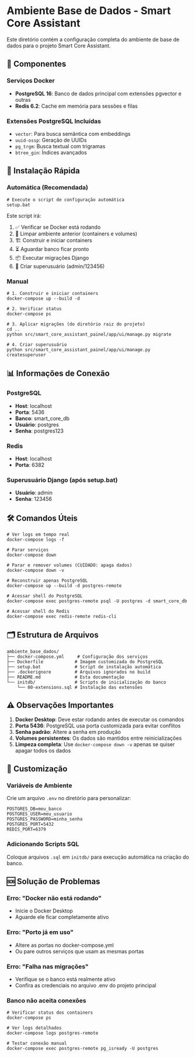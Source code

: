 # Ambiente Base de Dados - Smart Core Assistant

Este diretório contém a configuração completa do ambiente de base de dados para o projeto Smart Core Assistant.

## 🎯 Componentes

### Serviços Docker
- **PostgreSQL 16**: Banco de dados principal com extensões pgvector e outras
- **Redis 6.2**: Cache em memória para sessões e filas

### Extensões PostgreSQL Incluídas
- `vector`: Para busca semântica com embeddings
- `uuid-ossp`: Geração de UUIDs
- `pg_trgm`: Busca textual com trigramas
- `btree_gin`: Índices avançados

## 🚀 Instalação Rápida

### Automática (Recomendada)
```batch
# Execute o script de configuração automática
setup.bat
```

Este script irá:
1. ✅ Verificar se Docker está rodando
2. 🧹 Limpar ambiente anterior (containers e volumes)
3. 🏗️ Construir e iniciar containers
4. ⏳ Aguardar banco ficar pronto
5. 📦 Executar migrações Django
6. 👤 Criar superusuário (admin/123456)

### Manual
```batch
# 1. Construir e iniciar containers
docker-compose up --build -d

# 2. Verificar status
docker-compose ps

# 3. Aplicar migrações (do diretório raiz do projeto)
cd ..
python src/smart_core_assistant_painel/app/ui/manage.py migrate

# 4. Criar superusuário
python src/smart_core_assistant_painel/app/ui/manage.py createsuperuser
```

## 📊 Informações de Conexão

### PostgreSQL
- **Host**: localhost
- **Porta**: 5436
- **Banco**: smart_core_db
- **Usuário**: postgres
- **Senha**: postgres123

### Redis
- **Host**: localhost
- **Porta**: 6382

### Superusuário Django (após setup.bat)
- **Usuário**: admin
- **Senha**: 123456

## 🛠️ Comandos Úteis

```batch
# Ver logs em tempo real
docker-compose logs -f

# Parar serviços
docker-compose down

# Parar e remover volumes (CUIDADO: apaga dados)
docker-compose down -v

# Reconstruir apenas PostgreSQL
docker-compose up --build -d postgres-remote

# Acessar shell do PostgreSQL
docker-compose exec postgres-remote psql -U postgres -d smart_core_db

# Acessar shell do Redis
docker-compose exec redis-remote redis-cli
```

## 🗂️ Estrutura de Arquivos

```
ambiente_base_dados/
├── docker-compose.yml     # Configuração dos serviços
├── Dockerfile            # Imagem customizada do PostgreSQL
├── setup.bat             # Script de instalação automática
├── .dockerignore         # Arquivos ignorados no build
├── README.md             # Esta documentação
└── initdb/               # Scripts de inicialização do banco
    └── 00-extensions.sql # Instalação das extensões
```

## ⚠️ Observações Importantes

1. **Docker Desktop**: Deve estar rodando antes de executar os comandos
2. **Porta 5436**: PostgreSQL usa porta customizada para evitar conflitos
3. **Senha padrão**: Altere a senha em produção
4. **Volumes persistentes**: Os dados são mantidos entre reinicializações
5. **Limpeza completa**: Use `docker-compose down -v` apenas se quiser apagar todos os dados

## 🔧 Customização

### Variáveis de Ambiente
Crie um arquivo `.env` no diretório para personalizar:

```env
POSTGRES_DB=meu_banco
POSTGRES_USER=meu_usuario
POSTGRES_PASSWORD=minha_senha
POSTGRES_PORT=5432
REDIS_PORT=6379
```

### Adicionando Scripts SQL
Coloque arquivos `.sql` em `initdb/` para execução automática na criação do banco.

## 🆘 Solução de Problemas

### Erro: "Docker não está rodando"
- Inicie o Docker Desktop
- Aguarde ele ficar completamente ativo

### Erro: "Porto já em uso"
- Altere as portas no docker-compose.yml
- Ou pare outros serviços que usam as mesmas portas

### Erro: "Falha nas migrações"
- Verifique se o banco está realmente ativo
- Confira as credenciais no arquivo .env do projeto principal

### Banco não aceita conexões
```batch
# Verificar status dos containers
docker-compose ps

# Ver logs detalhados
docker-compose logs postgres-remote

# Testar conexão manual
docker-compose exec postgres-remote pg_isready -U postgres
```